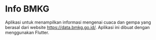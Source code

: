 # Info BMKG

Aplikasi untuk menampilkan informasi mengenai cuaca dan gempa yang berasal dari website https://data.bmkg.go.id/. Aplikasi ini dibuat dengan menggunakan Flutter.
